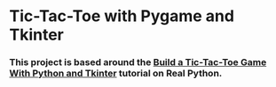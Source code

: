 # Tic-Tac-Toe with Pygame and Tkinter

### This project is based around the [Build a Tic-Tac-Toe Game With Python and Tkinter](https://realpython.com/tic-tac-toe-python/) tutorial on Real Python.